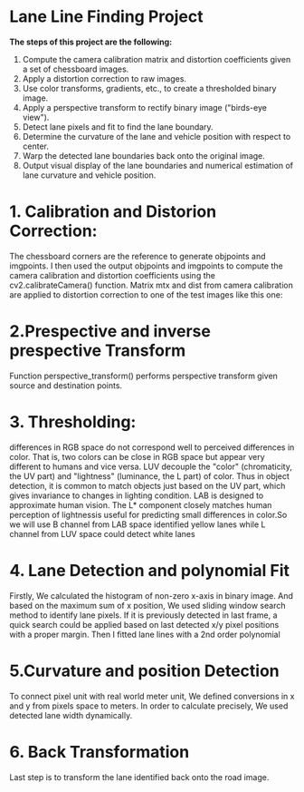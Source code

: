 # Lane Line Finding Project 

**The steps of this project are the following:**

1. Compute the camera calibration matrix and distortion coefficients given a set of chessboard images.
2. Apply a distortion correction to raw images.
3. Use color transforms, gradients, etc., to create a thresholded binary image.
4. Apply a perspective transform to rectify binary image ("birds-eye view").
5. Detect lane pixels and fit to find the lane boundary.
6. Determine the curvature of the lane and vehicle position with respect to center.
7. Warp the detected lane boundaries back onto the original image.
8. Output visual display of the lane boundaries and numerical estimation of lane curvature and vehicle position.
# 1. Calibration and Distorion Correction:
The chessboard corners are the reference to generate objpoints and imgpoints.
I then used the output objpoints and imgpoints to compute the camera calibration and distortion coefficients using the cv2.calibrateCamera() function.
Matrix mtx and dist from camera calibration are applied to distortion correction to one of the test images like this one:

# 2.Prespective and inverse prespective Transform
Function perspective_transform() performs perspective transform given source and destination points.
# 3. Thresholding:
differences in RGB space do not correspond well to perceived differences in color. 
That is, two colors can be close in RGB space but appear very different to humans and vice versa.
LUV decouple the "color" (chromaticity, the UV part) and "lightness" (luminance, the L part) of color.
Thus in object detection, it is common to match objects just based on the UV part,
which gives invariance to changes in lighting condition.
LAB is designed to approximate human vision. The L* component closely matches human perception of lightnessis useful for predicting small differences in color.So we will use B channel from LAB space identified yellow lanes while L channel from LUV space could detect white lanes
# 4. Lane Detection and polynomial Fit
Firstly, We calculated the histogram of non-zero x-axis in binary image. And based on the maximum sum of x position, We used sliding window search method to identify lane pixels. If it is previously detected in last frame, a quick search could be applied based on last detected x/y pixel positions with a proper margin. Then I fitted lane lines with a 2nd order polynomial
# 5.Curvature and position Detection 
To connect pixel unit with real world meter unit, We defined conversions in x and y from pixels space to meters. In order to calculate precisely, We used detected lane width dynamically.
# 6. Back Transformation
Last step is to transform the lane identified back onto the road image.
